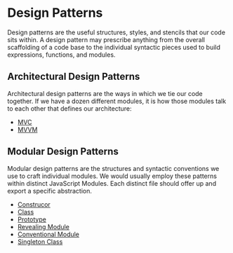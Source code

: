 # Design Patterns

Design patterns are the useful structures, styles, and stencils that our code sits within. A
design pattern may prescribe anything from the overall scaffolding of a code base to the
individual syntactic pieces used to build expressions, functions, and modules.

## Architectural Design Patterns

Architectural design patterns are the ways in which we tie our code together. If we have a
dozen different modules, it is how those modules talk to each other that defines our
architecture:

- [MVC](https://github.com/Andrey-Valciuc/design_patterns/tree/main/design_patterns/ArchitecturalDesignPatetrns/MVC)
- [MVVM](https://github.com/Andrey-Valciuc/design_patterns/tree/main/design_patterns/ArchitecturalDesignPatetrns/MVVM)

## Modular Design Patterns

Modular design patterns are the structures and syntactic conventions we use to craft
individual modules. We would usually employ these patterns within distinct JavaScript
Modules. Each distinct file should offer up and export a specific abstraction.

- [Construcor](https://github.com/Andrey-Valciuc/design_patterns/tree/main/design_patterns/ModularDesignPatterns/ConstructorPattern)
- [Class](https://github.com/Andrey-Valciuc/design_patterns/tree/main/design_patterns/ModularDesignPatterns/ClassPattern)
- [Prototype](https://github.com/Andrey-Valciuc/design_patterns/tree/main/design_patterns/ModularDesignPatterns/Prototype)
- [Revealing Module](https://github.com/Andrey-Valciuc/design_patterns/tree/main/design_patterns/ModularDesignPatterns/RevealingModulePattern)
- [Conventional Module](https://github.com/Andrey-Valciuc/design_patterns/tree/main/design_patterns/ModularDesignPatterns/ConventionalModulePattern)
- [Singleton Class](https://github.com/Andrey-Valciuc/design_patterns/tree/main/design_patterns/ModularDesignPatterns/Singleton)
